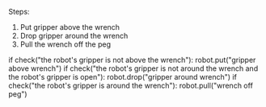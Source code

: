 

Steps:
1. Put gripper above the wrench 
2. Drop gripper around the wrench
3. Pull the wrench off the peg

if check("the robot's gripper is not above the wrench"):
    robot.put("gripper above wrench")
if check("the robot's gripper is not around the wrench and the robot's gripper is open"):
    robot.drop("gripper around wrench")
if check("the robot's gripper is around the wrench"):
    robot.pull("wrench off peg")